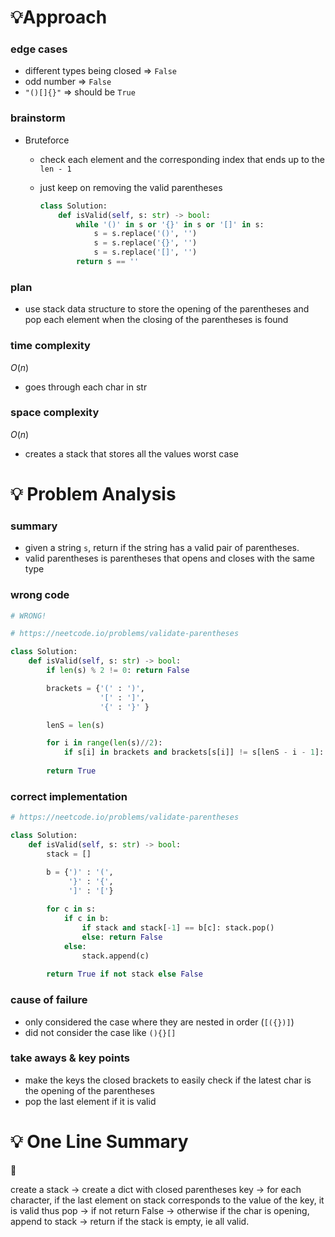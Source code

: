 # 💡Approach

### edge cases

- different types being closed ⇒ `False`
- odd number ⇒ `False`
- `"()[]{}"` ⇒ should be `True`

### brainstorm

- Bruteforce
    - check each element and the corresponding index that ends up to the `len - 1`
    - just keep on removing the valid parentheses
        
        ```python
        class Solution:
            def isValid(self, s: str) -> bool:
                while '()' in s or '{}' in s or '[]' in s:
                    s = s.replace('()', '')
                    s = s.replace('{}', '')
                    s = s.replace('[]', '')
                return s == ''
        ```
        

### plan

- use stack data structure to store the opening of the parentheses and pop each element when the closing of the parentheses is found

### time complexity

$O(n)$

- goes through each char in str

### space complexity

$O(n)$

- creates a stack that stores all the values worst case

# 💡 Problem Analysis

### summary

- given a string `s`, return if the string has a valid pair of parentheses.
- valid parentheses is parentheses that opens and closes with the same type

### wrong code

```python
# WRONG!

# https://neetcode.io/problems/validate-parentheses

class Solution:
    def isValid(self, s: str) -> bool:
        if len(s) % 2 != 0: return False

        brackets = {'(' : ')',
                    '[' : ']',
                    '{' : '}' }

        lenS = len(s)

        for i in range(len(s)//2):
            if s[i] in brackets and brackets[s[i]] != s[lenS - i - 1]: return False
        
        return True
```

### correct implementation

```python
# https://neetcode.io/problems/validate-parentheses

class Solution:
    def isValid(self, s: str) -> bool:
        stack = []

        b = {')' : '(',
             '}' : '{',
             ']' : '['}
        
        for c in s:
            if c in b:
                if stack and stack[-1] == b[c]: stack.pop()
                else: return False
            else:
                stack.append(c)
        
        return True if not stack else False
```

### cause of failure

- only considered the case where they are nested in order (`[({})]`)
- did not consider the case like `(){}[]`

### take aways & key points

- make the keys the closed brackets to easily check if the latest char is the opening of the parentheses
- pop the last element if it is valid

# 💡 One Line Summary

<aside>
📌

create a stack → create a dict with closed parentheses key → for each character, if the last element on stack corresponds to the value of the key, it is valid thus pop → if not return False → otherwise if the char is opening, append to stack → return if the stack is empty, ie all valid.

</aside>